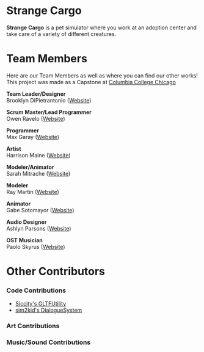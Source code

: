 # Strange Cargo
**Strange Cargo** is a pet simulator where you work at an adoption center and take care of a variety of different creatures.
 
# Team Members
Here are our Team Members as well as where you can find our other works!<br>
This project was made as a Capstone at [Columbia College Chicago](https://www.colum.edu/)

**Team Leader/Designer**<br>
Brooklyn DiPietrantonio ([Website](https://brooklyndipi.com))

**Scrum Master/Lead Programmer**<br>
Owen Ravelo ([Website](https://simmgames.com))

**Programmer**<br>
Max Garay ([Website](#))

**Artist**<br>
Harrison Maine ([Website](https://www.linkedin.com/in/harrison-maine-9a369922b/))

**Modeler/Animator**<br>
Sarah Mitrache ([Website](#))

**Modeler**<br>
Ray Martin ([Website](https://vampitup.art/))

**Animator**<br>
Gabe Sotomayor ([Website](https://www.linkedin.com/in/gabe-sotomayor-977b211b2/))

**Audio Designer**<br>
Ashlyn Parsons ([Website](https://www.linkedin.com/in/ashlyn-parsons-15b976191/))

**OST Musician**<br>
Paolo Skyrus ([Website](https://www.linkedin.com/in/paolo-skyrus-496b3a1a3/))

# Other Contributors
### Code Contributions
* [Siccity's GLTFUtility](https://github.com/Siccity/GLTFUtility)
* [sim2kid's DialogueSystem](https://github.com/SimmGames/ProductionTools)
### Art Contributions
### Music/Sound Contributions

